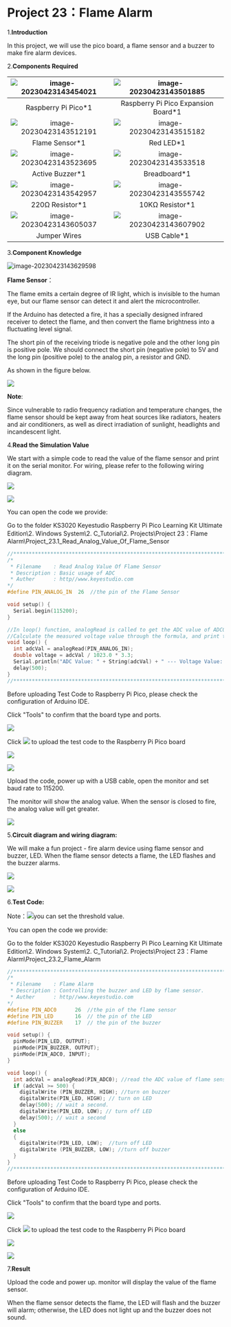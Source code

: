 # Project 23：Flame Alarm

1.**Introduction**

In this project, we will use the pico board, a flame sensor and a buzzer to make fire alarm devices.

2.**Components Required**

| ![image-20230423143454021](media/image-20230423143454021.png) | ![image-20230423143501885](media/image-20230423143501885.png) |
| :----------------------------------------------------------: | :----------------------------------------------------------: |
|                     Raspberry Pi Pico*1                      |             Raspberry Pi Pico Expansion Board*1              |
| ![image-20230423143512191](media/image-20230423143512191.png) | ![image-20230423143515182](media/image-20230423143515182.png) |
|                        Flame Sensor*1                        |                          Red LED*1                           |
| ![image-20230423143523695](media/image-20230423143523695.png) | ![image-20230423143533518](media/image-20230423143533518.png) |
|                       Active Buzzer*1                        |                         Breadboard*1                         |
| ![image-20230423143542957](media/image-20230423143542957.png) | ![image-20230423143555742](media/image-20230423143555742.png) |
|                       220Ω Resistor*1                        |                       10KΩ Resistor*1                        |
| ![image-20230423143605037](media/image-20230423143605037.png) | ![image-20230423143607902](media/image-20230423143607902.png) |
|                         Jumper Wires                         |                         USB Cable*1                          |



3.**Component Knowledge**

![image-20230423143629598](media/image-20230423143629598.png)

**Flame Sensor**：

The flame emits a certain degree of IR light, which is invisible to the human eye, but our flame sensor can detect it and alert the microcontroller. 

If the Arduino has detected a fire, it has a specially designed infrared receiver to detect the flame, and then convert the flame brightness into a fluctuating level signal. 

The short pin of the receiving triode is negative pole and the other long pin is positive pole. We should connect the short pin (negative pole) to 5V and the long pin (positive pole) to the analog pin, a resistor and GND. 

As shown in the figure below.

![](/media/87bd204db523c602c80745266c1ee452.png)

**Note**: 

Since vulnerable to radio frequency radiation and temperature changes, the flame sensor should be kept away from heat sources like radiators, heaters and air conditioners, as well as direct irradiation of sunlight, headlights and incandescent light.



4.**Read the Simulation Value**

We start with a simple code to read the value of the flame sensor and print it on the serial monitor. For wiring, please refer to the following wiring diagram.

![](/media/85531078db041bba05599b3a1118a7bc.png)

![](/media/1e3c424f7cc7ac797ab0b8ae4a00f4f1.png)

You can open the code we provide:

Go to the folder KS3020 Keyestudio Raspberry Pi Pico Learning Kit Ultimate Edition\\2. Windows System\\2. C\_Tutorial\\2. Projects\\Project 23：Flame Alarm\\Project\_23.1\_Read\_Analog\_Value\_Of\_Flame\_Sensor

```c
//**********************************************************************************
/*  
 * Filename    : Read Analog Value Of Flame Sensor
 * Description : Basic usage of ADC
 * Auther      : http//www.keyestudio.com
*/
#define PIN_ANALOG_IN  26  //the pin of the Flame Sensor

void setup() {
  Serial.begin(115200);
}

//In loop() function, analogRead is called to get the ADC value of ADC0 and assign it to adcVal. 
//Calculate the measured voltage value through the formula, and print these data through the serial port monitor.
void loop() {
  int adcVal = analogRead(PIN_ANALOG_IN);
  double voltage = adcVal / 1023.0 * 3.3;
  Serial.println("ADC Value: " + String(adcVal) + " --- Voltage Value: " + String(voltage) + "V");
  delay(500);
}
//**********************************************************************************
```


Before uploading Test Code to Raspberry Pi Pico, please check the configuration of Arduino IDE.

Click "Tools" to confirm that the board type and ports.

![](/media/0c9a83df31070fa1c0ab0901259e8093.png)

Click ![](/media/b0d41283bf5ae66d2d5ab45db15331ba.png) to upload the test code to the Raspberry Pi Pico board

![](/media/ebc1c3f3cbe627c2a2495e24d599b296.png)

![](/media/35d0dcf2559ec439f695cb316d33f5ce.png)

Upload the code, power up with a USB cable, open the monitor and set baud rate to 115200.

The monitor will show the analog value. When the sensor is closed to fire, the analog value will get greater.

![](/media/b578ae0004b44405bac340bc62138a80.png)

5.**Circuit diagram and wiring diagram:**

We will make a fun project - fire alarm device using flame sensor and buzzer, LED. When the flame sensor detects a flame, the LED flashes and the buzzer alarms.

![](/media/c2b7feb8039e618ba070a9714ef06554.png)

![](/media/0cd1ee17a6f8de81464817090c5832eb.png)

6.**Test Code:**

Note：![](/media/4b3a41657bb185bc081cc3768c117634.png)you can set the threshold value.

You can open the code we provide:

Go to the folder KS3020 Keyestudio Raspberry Pi Pico Learning Kit Ultimate Edition\\2. Windows System\\2. C\_Tutorial\\2. Projects\\Project 23：Flame Alarm\\Project\_23.2\_Flame\_Alarm

```c
//**********************************************************************************
/*  
 * Filename    : Flame Alarm
 * Description : Controlling the buzzer and LED by flame sensor.
 * Auther      : http//www.keyestudio.com
*/
#define PIN_ADC0      26  //the pin of the flame sensor
#define PIN_LED       16  // the pin of the LED
#define PIN_BUZZER    17  // the pin of the buzzer

void setup() {
  pinMode(PIN_LED, OUTPUT);
  pinMode(PIN_BUZZER, OUTPUT);
  pinMode(PIN_ADC0, INPUT);
}

void loop() {
  int adcVal = analogRead(PIN_ADC0); //read the ADC value of flame sensor
  if (adcVal >= 500) {
    digitalWrite (PIN_BUZZER, HIGH); //turn on buzzer
    digitalWrite(PIN_LED, HIGH); // turn on LED
    delay(500); // wait a second.
    digitalWrite(PIN_LED, LOW); // turn off LED
    delay(500); // wait a second
  }
  else
  {
    digitalWrite(PIN_LED, LOW);  //turn off LED
    digitalWrite (PIN_BUZZER, LOW); //turn off buzzer
  }
}
//**********************************************************************************
```


Before uploading Test Code to Raspberry Pi Pico, please check the configuration of Arduino IDE.

Click "Tools" to confirm that the board type and ports.

![](/media/ed07391972b22a1aa557f594e73e3fb9.png)

Click ![](/media/b0d41283bf5ae66d2d5ab45db15331ba.png) to upload the test code to the Raspberry Pi Pico board

![](/media/45e5e690a5613cf2b5bfea1ca277abb8.png)

![](/media/be6fb92934f8d704ac8cfae22db7ef43.png)

7.**Result**

Upload the code and power up. monitor will display the value of the flame sensor. 

When the flame sensor detects the flame, the LED will flash and the buzzer will alarm; otherwise, the LED does not light up and the buzzer does not sound.
